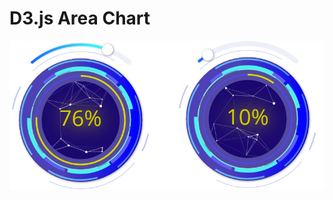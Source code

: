 <p align="center">
  <h1>D3.js Area Chart</h1>
</p>


<!-- Badges -->

<img src="https://github.com/skyroot1000/d3js-gauge-chart/blob/master/guage.png?raw=true" width="800" alt="Built with AngularDart">
